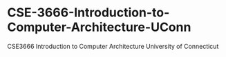 # CSE-3666-Introduction-to-Computer-Architecture-UConn
CSE3666 Introduction to Computer Architecture University of Connecticut
